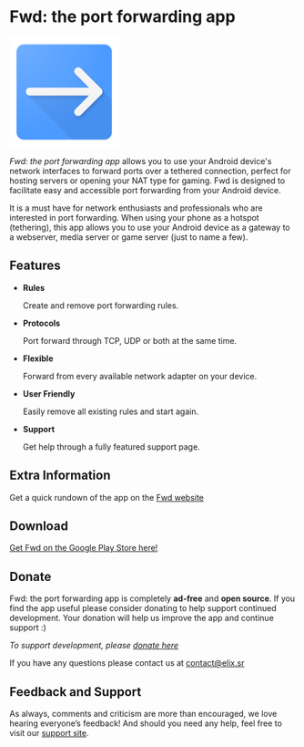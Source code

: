 # Fwd: the port forwarding app

![Fwd icon](app/src/main/res/mipmap-xxxhdpi/ic_launcher.png)

*Fwd: the port forwarding app* allows you to use your Android device's network interfaces to forward ports over a tethered connection, perfect for hosting servers or opening your NAT type for gaming. Fwd is  designed to facilitate easy and accessible port forwarding from your Android device. 

It is a must have for network enthusiasts and professionals who are interested in port forwarding. When using your phone as a hotspot (tethering), this app allows you to use your Android device as a gateway to a webserver, media server or game server (just to name a few).

## Features

* __Rules__ 

    Create and remove port forwarding rules.
    
* __Protocols__

    Port forward through TCP, UDP or both at the same time.
    
* __Flexible__ 

    Forward from every available network adapter on your device.
    
* __User Friendly__ 

    Easily remove all existing rules and start again.
    
* __Support__ 

     Get help through a fully featured support page.


## Extra Information
Get a quick rundown of the app on the [Fwd website](http://elix.sr/fwd)

## Download
[Get Fwd on the Google Play Store here!](https://play.google.com/store/apps/details?id=com.elixsr.portforwarder)

## Donate
Fwd: the port forwarding app is completely **ad-free** and **open source**. If you find the app useful please consider donating to help support continued development. Your donation will help us improve the app and continue support :) 

*To support development, please [donate here](http://elix.sr/fwd/donate/donate.html)*

If you have any questions please contact us at contact@elix.sr 

## Feedback and Support
As always, comments and criticism are more than encouraged, we love hearing everyone’s feedback! And should you need any help, feel free to visit our [support site](http://support.elix.sr/#!/products/fwd).
